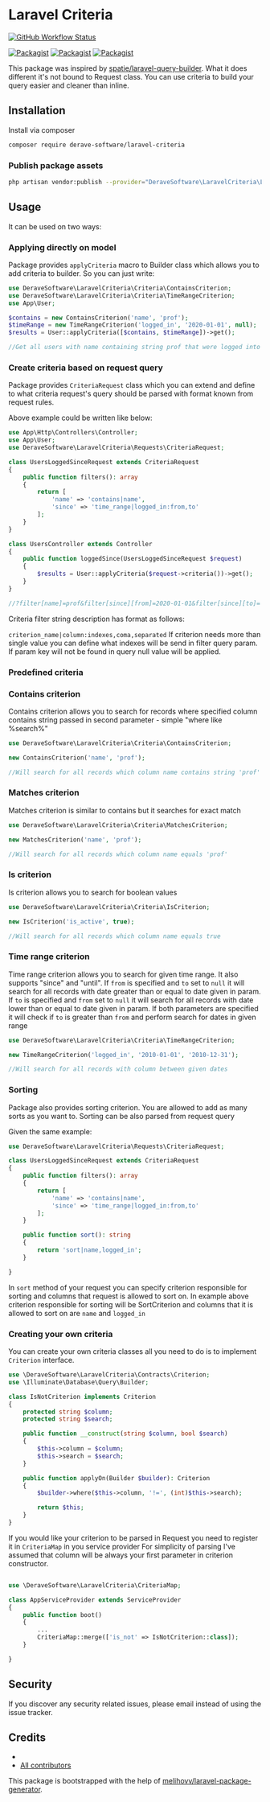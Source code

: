 # Laravel Criteria

[![GitHub Workflow Status](https://github.com/derave-software/laravel-criteria/workflows/Run%20tests/badge.svg)](https://github.com/derave-software/laravel-criteria/actions)

[![Packagist](https://img.shields.io/packagist/v/derave-software/laravel-criteria.svg)](https://packagist.org/packages/derave-software/laravel-criteria)
[![Packagist](https://poser.pugx.org/derave-software/laravel-criteria/d/total.svg)](https://packagist.org/packages/derave-software/laravel-criteria)
[![Packagist](https://img.shields.io/packagist/l/derave-software/laravel-criteria.svg)](https://packagist.org/packages/derave-software/laravel-criteria)

This package was inspired by [spatie/laravel-query-builder](https://github.com/spatie/laravel-query-builder). What it does different it's not bound to Request class.
You can use criteria to build your query easier and cleaner than inline.


## Installation

Install via composer
```bash
composer require derave-software/laravel-criteria
```

### Publish package assets

```bash
php artisan vendor:publish --provider="DeraveSoftware\LaravelCriteria\LaravelCriteriaServiceProvider"
```

## Usage
It can be used on two ways:

### Applying directly on  model
Package provides `applyCriteria` macro to Builder class which allows you to add criteria to builder.
So you can just write:

```php
use DeraveSoftware\LaravelCriteria\Criteria\ContainsCriterion;
use DeraveSoftware\LaravelCriteria\Criteria\TimeRangeCriterion;
use App\User;

$contains = new ContainsCriterion('name', 'prof');
$timeRange = new TimeRangeCriterion('logged_in', '2020-01-01', null);
$results = User::applyCriteria([$contains, $timeRange])->get();

//Get all users with name containing string prof that were logged into system in 2020
```

### Create criteria based on request query
Package provides `CriteriaRequest` class which you can extend and define to what criteria request's query should be parsed with format known from request rules.

Above example could be written like below:
```php
use App\Http\Controllers\Controller;
use App\User;
use DeraveSoftware\LaravelCriteria\Requests\CriteriaRequest;

class UsersLoggedSinceRequest extends CriteriaRequest
{
    public function filters(): array
    {
        return [
            'name' => 'contains|name',
            'since' => 'time_range|logged_in:from,to'
        ];
    }
}

class UsersController extends Controller
{
    public function loggedSince(UsersLoggedSinceRequest $request)
    {
        $results = User::applyCriteria($request->criteria())->get();
    }
}

//?filter[name]=prof&filter[since][from]=2020-01-01&filter[since][to]=
```

Criteria filter string description has format as follows:

`criterion_name|column:indexes,coma,separated`
If criterion needs more than single value you can define what indexes will be send in filter query param. If param key will not be found in query null value will be applied.

### Predefined criteria

### Contains criterion
Contains criterion allows you to search for records where specified column contains string passed in second parameter - simple "where like %search%"

```php
use DeraveSoftware\LaravelCriteria\Criteria\ContainsCriterion;

new ContainsCriterion('name', 'prof');

//Will search for all records which column name contains string 'prof'
```

### Matches criterion
Matches criterion is similar to contains but it searches for exact match

```php
use DeraveSoftware\LaravelCriteria\Criteria\MatchesCriterion;

new MatchesCriterion('name', 'prof');

//Will search for all records which column name equals 'prof'
```

### Is criterion
Is criterion allows you to search for boolean values

```php
use DeraveSoftware\LaravelCriteria\Criteria\IsCriterion;

new IsCriterion('is_active', true);

//Will search for all records which column name equals true
```

### Time range criterion
Time range criterion allows you to search for given time range. It also supports "since" and "until".
 If `from` is specified and `to` set to `null` it will search for all records with date greater than or equal to date given in param.
If `to` is specified and `from` set to `null`  it will search for all records with date lower than or equal to date given in param.
If both parameters are specified it will check if `to` is greater than `from` and perform search for dates in given range

```php
use DeraveSoftware\LaravelCriteria\Criteria\TimeRangeCriterion;

new TimeRangeCriterion('logged_in', '2010-01-01', '2010-12-31');

//Will search for all records with column between given dates
```

### Sorting
Package also provides sorting criterion. You are allowed to add as many sorts as you want to. Sorting can be also parsed from request query

Given the same example:
```php
use DeraveSoftware\LaravelCriteria\Requests\CriteriaRequest;

class UsersLoggedSinceRequest extends CriteriaRequest
{
    public function filters(): array
    {
        return [
            'name' => 'contains|name',
            'since' => 'time_range|logged_in:from,to'
        ];
    }

    public function sort(): string
    {
        return 'sort|name,logged_in';
    }

}
```

In `sort` method of your request you can specify criterion responsible for sorting and columns that request is allowed to sort on.
In example above criterion responsible for sorting will be SortCriterion and columns that it is allowed to sort on are `name` and `logged_in`

### Creating your own criteria

You can create your own criteria classes all you need to do is to implement `Criterion` interface.

```php
use \DeraveSoftware\LaravelCriteria\Contracts\Criterion;
use \Illuminate\Database\Query\Builder;

class IsNotCriterion implements Criterion
{
    protected string $column;
    protected string $search;

    public function __construct(string $column, bool $search)
    {
        $this->column = $column;
        $this->search = $search;
    }

    public function applyOn(Builder $builder): Criterion
    {
        $builder->where($this->column, '!=', (int)$this->search);

        return $this;
    }
}
```
If you would like your criterion to be parsed in Request you need to register it in `CriteriaMap` in you service provider
For simplicity of parsing I've assumed that column will be always your first parameter in criterion constructor.

```php

use \DeraveSoftware\LaravelCriteria\CriteriaMap;

class AppServiceProvider extends ServiceProvider
{
    public function boot()
    {
        ...
        CriteriaMap::merge(['is_not' => IsNotCriterion::class]);
    }

}
```

## Security

If you discover any security related issues, please email
instead of using the issue tracker.

## Credits

- [](https://github.com/derave-software/laravel-criteria)
- [All contributors](https://github.com/derave-software/laravel-criteria/graphs/contributors)

This package is bootstrapped with the help of
[melihovv/laravel-package-generator](https://github.com/melihovv/laravel-package-generator).
